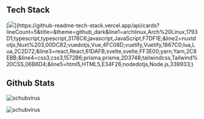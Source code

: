 ## Tech Stack
[![](https://github-readme-tech-stack.vercel.app/api/cards?lineCount=5&title=&theme=tokyonight&line1=archlinux,Arch%20Linux,1793D1;typescript,typescript,3178C6;javascript,JavaScript,F7DF1E;&line2=nuxtdotjs,Nuxt%203,00DC82;vuedotjs,Vue,4FC08D;vuetify,Vuetify,1867C0;lua,Lua,2C2D72;&line3=react,React,61DAFB;svelte,svelte,FF3E00;yarn,Yarn,2C8EBB;&line4=css3,css3,1572B6;prisma,prisma,2D3748;tailwindcss,Tailwind%20CSS,06B6D4;&line5=html5,HTML5,E34F26;nodedotjs,Node.js,339933;)](https://github-readme-tech-stack.vercel.app/api/cards?lineCount=5&title=&theme=github_dark&line1=archlinux,Arch%20Linux,1793D1;typescript,typescript,3178C6;javascript,JavaScript,F7DF1E;&line2=nuxtdotjs,Nuxt%203,00DC82;vuedotjs,Vue,4FC08D;vuetify,Vuetify,1867C0;lua,Lua,2C2D72;&line3=react,React,61DAFB;svelte,svelte,FF3E00;yarn,Yarn,2C8EBB;&line4=css3,css3,1572B6;prisma,prisma,2D3748;tailwindcss,Tailwind%20CSS,06B6D4;&line5=html5,HTML5,E34F26;nodedotjs,Node.js,339933;)

## Github Stats
![schubvirus](https://github-readme-stats.vercel.app/api?username=jonasarensmann&count_private=true&show_icons=true&theme=tokyonight&hide=stars)

![schubvirus](https://github-readme-stats.vercel.app/api/top-langs?username=jonasarensmann&show_icons=true&theme=tokyonight)
